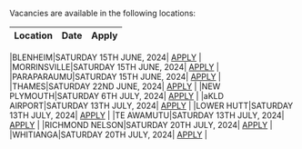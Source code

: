 Vacancies are available in the following locations:

| Location | Date | Apply |
|---|---|---|

|BLENHEIM|SATURDAY 15TH JUNE, 2024| [APPLY](mailto:tfaala@rgis.co.nz?subject=BLENHEIM%20-%20SATURDAY%2015TH%20JUNE) |
|MORRINSVILLE|SATURDAY 15TH JUNE, 2024| [APPLY](mailto:tfaala@rgis.co.nz?subject=MORRINSVILLE%20-%20SATURDAY%2015TH%20JUNE) |
|PARAPARAUMU|SATURDAY 15TH JUNE, 2024| [APPLY](mailto:tfaala@rgis.co.nz?subject=PARAPARAUMU%20-%20SATURDAY%2015TH%20JUNE) |
|THAMES|SATURDAY 22ND JUNE, 2024| [APPLY](mailto:tfaala@rgis.co.nz?subject=THAMES%20-%20SATURDAY%2022ND%20JUNE) |
|NEW PLYMOUTH|SATURDAY 6TH JULY, 2024| [APPLY](mailto:tfaala@rgis.co.nz?subject=NEW%20PLYMOUTH%20-%20SATURDAY%206TH%20JULY) |
|aKLD AIRPORT|SATURDAY 13TH JULY, 2024| [APPLY](mailto:tfaala@rgis.co.nz?subject=AKLD%20AIRPORT%20-%20SATURDAY%2013TH%20JULY) |
|LOWER HUTT|SATURDAY 13TH JULY, 2024| [APPLY](mailto:tfaala@rgis.co.nz?subject=LOWER%20HUTT%20-%20SATURDAY%2013TH%20JULY) |
|TE AWAMUTU|SATURDAY 13TH JULY, 2024| [APPLY](mailto:tfaala@rgis.co.nz?subject=TE%20AWAMUTU%20-%20SATURDAY%2013TH%20JULY) |
|RICHMOND NELSON|SATURDAY 20TH JULY, 2024| [APPLY](mailto:tfaala@rgis.co.nz?subject=RICHMOND%20NELSON%20-%20SATURDAY%2020TH%20JULY) |
|WHITIANGA|SATURDAY 20TH JULY, 2024| [APPLY](mailto:tfaala@rgis.co.nz?subject=WHITIANGA%20-%20SATURDAY%2020TH%20JULY) |
